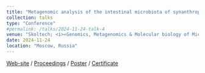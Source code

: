 ```yaml
---
title: "Metagenomic analysis of the intestinal microbiota of synanthropic bats: insect viruses, antibiotic resistance genes and metabolic potential"
collection: talks
type: "Conference"
#permalink: /talks/2024-11-24-talk-4
venue: "Skoltech; <i>«Genomics, Metagenomics & Molecular biology of Microorganisms (III GMMMC)»</i>"
date: 2024-11-24
location: "Moscow, Russia"
---
```


<a href="https://studymeta.ru/gmmmc2024"><i class="fas fa-fw fa-link zoom" aria-hidden="true"></i>Web-site</a> / 
<a href="https://studymeta.ru/conference_2024_abstracts"><i class="fas fa-fw fa-link zoom" aria-hidden="true"></i>Proceedings</a> / 
<a href="http://iliapopov17.github.io/files/Conferences/IIIGMMMC/PopovIlia_III_GMMMC_poster.pdf"><i class="fas fa-fw fa-file-pdf zoom" aria-hidden="true"></i>Poster</a> / 
<a href="http://iliapopov17.github.io/files/Conferences/IIIGMMMC/PopovIlia_III_GMMMC_certificate.pdf"><i class="fas fa-fw fa-file-pdf zoom" aria-hidden="true"></i>Certificate</a>